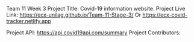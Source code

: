 Team 11 Week 3 
Project Title: Covid-19 information website.
Project Live Link: https://ecx-unilag.github.io/Team-11-Stage-3/
Or https://ecx-covid-tracker.netlify.app

Project API: https://api.covid19api.com/summary
Project Contributors: 
